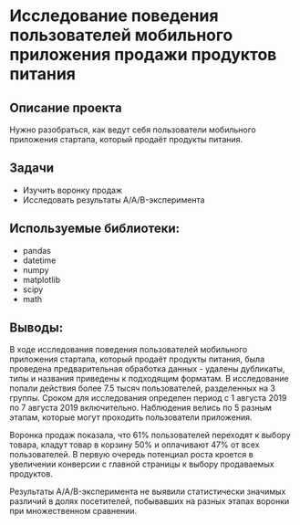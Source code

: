 # Исследование поведения пользователей мобильного приложения продажи продуктов питания
## Описание проекта
Нужно разобраться, как ведут себя пользователи мобильного приложения стартапа, который продаёт продукты питания.

## Задачи
* Изучить воронку продаж
* Исследовать результаты A/A/B-эксперимента

## Используемые библиотеки:
- pandas
- datetime
- numpy
- matplotlib
- scipy
- math

## Выводы:
В ходе исследования поведения пользователей мобильного приложения стартапа, который продаёт продукты питания, была проведена предварительная обработка данных - удалены дубликаты, типы и названия приведены к подходящим форматам. В исследование попали действия более 7.5 тысяч пользователей, разделенных на 3 группы. Сроком для исследования определен период с 1 августа 2019 по 7 августа 2019 включительно. Наблюдения велись по 5 разным этапам, которые могут проходить пользователи приложения.

Воронка продаж показала, что 61% пользователей переходят к выбору товара, кладут товар в корзину 50% и оплачивают 47% от всех пользователей. В первую очередь потенциал роста кроется в увеличении конверсии с главной страницы к выбору продаваемых продуктов.

Результаты A/A/B-эксперимента не выявили статистически значимых различий в долях посетителей, побывавших на разных этапах воронки при множественном сравнении.